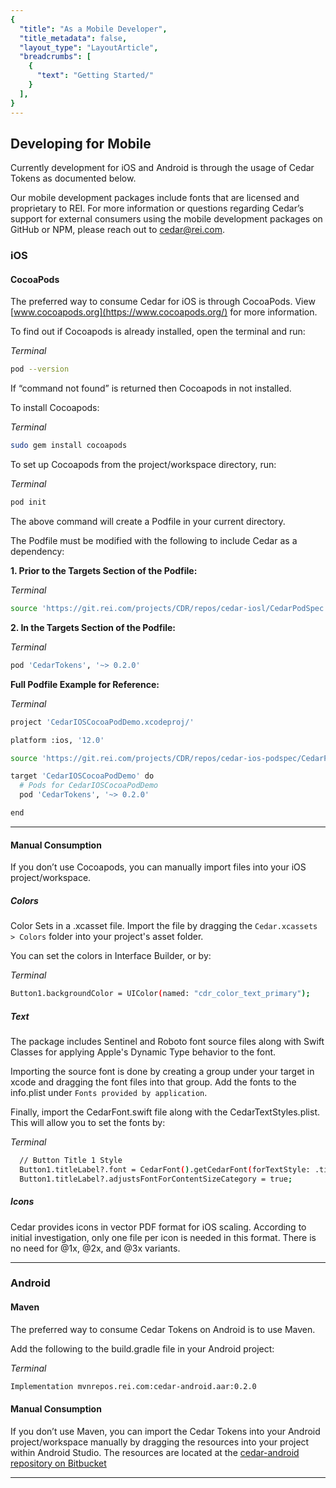 ```yaml
---
{
  "title": "As a Mobile Developer",
  "title_metadata": false,
  "layout_type": "LayoutArticle",
  "breadcrumbs": [
    {
      "text": "Getting Started/"
    }
  ],
}
---
```


<cdr-doc-table-of-contents-shell parentSelector='h2' childSelector='h3'>

## Developing for Mobile

Currently development for iOS and Android is through the usage of Cedar Tokens as documented below.  

Our mobile development packages include fonts that are licensed and proprietary to REI. For more information or questions regarding Cedar’s support for external consumers using the mobile development packages on GitHub or NPM, please reach out to [cedar@rei.com](mailto:cedar@rei.com).

### iOS

#### CocoaPods
The preferred way to consume Cedar for iOS is through CocoaPods.  View [www.cocoapods.org](https://www.cocoapods.org/) for more information.

To find out if Cocoapods is already installed, open the terminal and run:

_Terminal_
```bash
pod --version
```

If “command not found” is returned then Cocoapods in not installed.

To install Cocoapods:

_Terminal_
```bash
sudo gem install cocoapods
```

To set up Cocoapods from the project/workspace directory, run:

_Terminal_
```bash
pod init
```

The above command will create a Podfile in your current directory.


The Podfile must be modified with the following to include Cedar as a dependency:

**1. Prior to the Targets Section of the Podfile:**

_Terminal_
```bash
source 'https://git.rei.com/projects/CDR/repos/cedar-iosl/CedarPodSpec.git'
```

**2. In the Targets Section of the Podfile:**

_Terminal_
```bash
pod 'CedarTokens', '~> 0.2.0'
```

**Full Podfile Example for Reference:**

_Terminal_
```bash
project 'CedarIOSCocoaPodDemo.xcodeproj/'

platform :ios, '12.0'

source 'https://git.rei.com/projects/CDR/repos/cedar-ios-podspec/CedarPodSpec.git'

target 'CedarIOSCocoaPodDemo' do
  # Pods for CedarIOSCocoaPodDemo
  pod 'CedarTokens', '~> 0.2.0'

end
```

<hr/>

#### Manual Consumption
If you don’t use Cocoapods, you can manually import files into your iOS project/workspace.  

##### Colors

Color Sets in a .xcasset file.  Import the file by dragging the `Cedar.xcassets > Colors` folder into your project's asset folder.

You can set the colors in Interface Builder, or by:

_Terminal_
```bash
Button1.backgroundColor = UIColor(named: "cdr_color_text_primary");
```

##### Text

The package includes Sentinel and Roboto font source files along with Swift Classes for applying Apple's Dynamic Type behavior to the font.  

Importing the source font is done by creating a group under your target in xcode and dragging the font files into that group.  Add the fonts to the info.plist under `Fonts provided by application`.

Finally, import the CedarFont.swift file along with the CedarTextStyles.plist.  This will allow you to set the fonts by:

_Terminal_
```bash
  // Button Title 1 Style
  Button1.titleLabel?.font = CedarFont().getCedarFont(forTextStyle: .title1)
  Button1.titleLabel?.adjustsFontForContentSizeCategory = true;
```

##### Icons

Cedar provides icons  in vector PDF format for iOS scaling.  According to initial investigation, only one file per icon is needed in this format. There is no need for @1x, @2x, and @3x variants.


<hr/>

### Android
#### Maven
The preferred way to consume Cedar Tokens on Android is to use Maven.

Add the following to the build.gradle file in your Android project:

_Terminal_
```bash
Implementation mvnrepos.rei.com:cedar-android.aar:0.2.0
```

#### Manual Consumption
If you don’t use Maven, you can import the Cedar Tokens into your Android project/workspace manually by dragging the resources into your project within Android Studio.  The resources are located at the [cedar-android repository on Bitbucket]( https://git.rei.com/projects/CDR/repos/cedar-android)


<hr/>


</cdr-doc-table-of-contents-shell>
